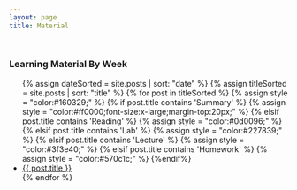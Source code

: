 ```yaml
---
layout: page
title: Material 

---
```


### Learning Material By Week




<ul>
	{% assign dateSorted =  site.posts | sort: "date" %}
	{% assign titleSorted = site.posts  | sort: "title" %}
  {% for post in titleSorted %}
	{% assign style = "color:#160329;" %}
	{% if post.title contains 'Summary' %}
		{% assign style = "color:#ff0000;font-size:x-large;margin-top:20px;" %}
	{% elsif  post.title contains 'Reading' %}
		{% assign style = "color:#0d0096;" %}
	{% elsif  post.title contains 'Lab' %}
		{% assign style = "color:#227839;" %}
	{% elsif  post.title contains 'Lecture' %}
		{% assign style = "color:#3f3e40;" %}
	{% elsif  post.title contains 'Homework' %}
		{% assign style = "color:#570c1c;" %}
	{%endif%}
	<li style="{{style}}" >
	      <a href="{{ post.url }}" style="{{style}}">{{ post.title }}</a>
	</li>
  {% endfor %}
</ul>







